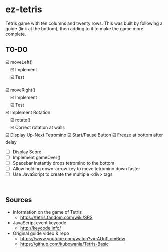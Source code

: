 # ez-tetris
Tetris game with ten columns and twenty rows.
This was built by following a guide (link at the bottom), then
adding to it to make the game more complete.
<br>

## TO-DO
:ballot_box_with_check: moveLeft()<br>
&nbsp;&nbsp;&nbsp;&nbsp;:ballot_box_with_check: Implement<br> 
&nbsp;&nbsp;&nbsp;&nbsp;:ballot_box_with_check: Test<br>
<br>
:ballot_box_with_check: moveRight()<br>
&nbsp;&nbsp;&nbsp;&nbsp;:ballot_box_with_check: Implement<br>
&nbsp;&nbsp;&nbsp;&nbsp;:ballot_box_with_check: Test<br>
:ballot_box_with_check: Implement Rotation<br>
&nbsp;&nbsp;&nbsp;&nbsp;:ballot_box_with_check: rotate()<br>
&nbsp;&nbsp;&nbsp;&nbsp;:ballot_box_with_check: Correct rotation at walls<br>
:ballot_box_with_check: Display Up-Next Tetromino
:ballot_box_with_check: Start/Pause Button
:ballot_box_with_check: Freeze at bottom after delay
- [ ] Display Score
- [ ] Implement gameOver()
- [ ] Spacebar instantly drops tetromino to the bottom
- [ ] Allow holding down-arrow key to move tetromino down faster
- [ ] Use JavaScript to create the multiple \<div\> tags
<br>

## Sources
- Information on the game of Tetris
    - https://tetris.fandom.com/wiki/SRS
- JavaScript event keycode
    - http://keycode.info/
- Original guide video & repo
    - https://www.youtube.com/watch?v=rAUn1Lom6dw
    - https://github.com/kubowania/Tetris-Basic